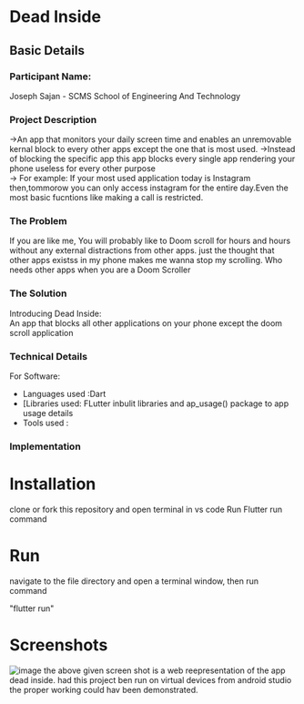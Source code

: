# Dead Inside

## Basic Details
### Participant Name: 
  Joseph Sajan - SCMS School of Engineering And Technology

### Project Description
  ->An app that monitors your daily screen time and enables an unremovable kernal block to every other apps except the one that is most used.
  ->Instead of blocking the specific app this app blocks every single app rendering your phone useless for every other purpose                    
  -> For example:
  If your most used application today is Instagram then,tommorow you can only access instagram for the entire day.Even the most basic fucntions like making a call is restricted.
  
### The Problem
If you are like me, You will probably like to Doom scroll for hours and hours without any external distractions from other apps.
just the thought that other apps existss in my phone makes me wanna stop my scrolling.
Who needs other apps when you are a Doom Scroller

### The Solution
Introducing Dead Inside:  
An app that blocks all other applications on your phone except the doom scroll application


### Technical Details
For Software:
- Languages used :Dart
- [Libraries used: FLutter inbulit libraries and ap_usage() package to app usage details
- Tools used : 

### Implementation
# Installation
clone or fork this repository and open terminal in vs code 
Run Flutter run command

# Run
navigate to the file directory and open a terminal window,
then run command

"flutter run"

# Screenshots
![image](https://github.com/user-attachments/assets/d609de63-4c36-4265-a8a8-c3d6462bedae)
the above given screen shot is a web reepresentation of the app dead inside.
had this project ben run on virtual devices from android studio the proper working could hav been demonstrated.
